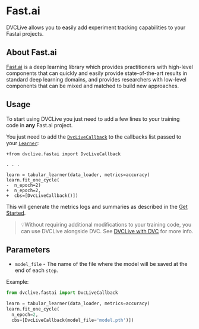 # Fast.ai

DVCLive allows you to easily add experiment tracking capabilities to your Fastai
projects.

## About Fast.ai

[Fast.ai](https://docs.fast.ai/) is a deep learning library which provides
practitioners with high-level components that can quickly and easily provide
state-of-the-art results in standard deep learning domains, and provides
researchers with low-level components that can be mixed and matched to build new
approaches.

## Usage

To start using DVCLive you just need to add a few lines to your training code in
**any** Fast.ai project.

You just need to add the
[`DvcLiveCallback`](https://github.com/iterative/dvclive/blob/master/dvclive/fastai.py)
to the callbacks list passed to your
[`Learner`](https://docs.fast.ai/learner.html#Learner):

```git
+from dvclive.fastai import DvcLiveCallback

. . .

learn = tabular_learner(data_loader, metrics=accuracy)
learn.fit_one_cycle(
-  n_epoch=2)
+  n_epoch=2,
+  cbs=[DvcLiveCallback()])
```

This will generate the metrics logs and summaries as described in the
[Get Started](/docs/dvclive/get-started#outputs).

> 💡Without requiring additional modifications to your training code, you can
> use DVCLive alongside DVC. See
> [DVCLive with DVC](/doc/dvclive/dvclive-with-dvc) for more info.

## Parameters

- `model_file` - The name of the file where the model will be saved at the end
  of each `step`.

Example:

```python
from dvclive.fastai import DvcLiveCallback

learn = tabular_learner(data_loader, metrics=accuracy)
learn.fit_one_cycle(
  n_epoch=2,
  cbs=[DvcLiveCallback(model_file='model.pth')])
```
